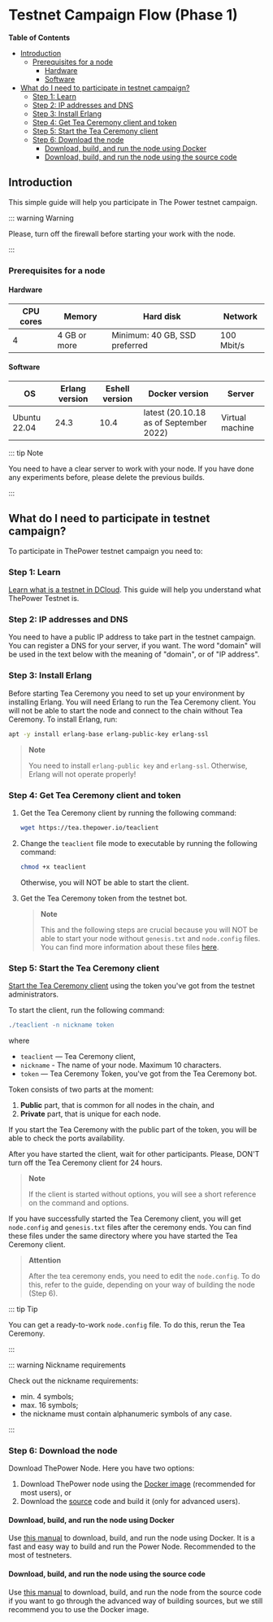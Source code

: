 # Testnet Campaign Flow (Phase 1)

<!-- START doctoc generated TOC please keep comment here to allow auto update -->
<!-- DON'T EDIT THIS SECTION, INSTEAD RE-RUN doctoc TO UPDATE -->
**Table of Contents**

- [Introduction](#introduction)
  - [Prerequisites for a node](#prerequisites-for-a-node)
    - [Hardware](#hardware)
    - [Software](#software)
- [What do I need to participate in testnet campaign?](#what-do-i-need-to-participate-in-testnet-campaign)
  - [Step 1: Learn](#step-1-learn)
  - [Step 2: IP addresses and DNS](#step-2-ip-addresses-and-dns)
  - [Step 3: Install Erlang](#step-3-install-erlang)
  - [Step 4: Get Tea Ceremony client and token](#step-4-get-tea-ceremony-client-and-token)
  - [Step 5: Start the Tea Ceremony client](#step-5-start-the-tea-ceremony-client)
  - [Step 6: Download the node](#step-6-download-the-node)
    - [Download, build, and run the node using Docker](#download-build-and-run-the-node-using-docker)
    - [Download, build, and run the node using the source code](#download-build-and-run-the-node-using-the-source-code)

<!-- END doctoc generated TOC please keep comment here to allow auto update -->


## Introduction

This simple guide will help you participate in The Power testnet campaign.

::: warning Warning

Please, turn off the firewall before starting your work with the node.

:::

### Prerequisites for a node

#### Hardware

| CPU cores | Memory       | Hard disk                     | Network    |
|-----------|--------------|-------------------------------|------------|
| 4         | 4 GB or more | Minimum: 40 GB, SSD preferred | 100 Mbit/s |

#### Software

| OS           | Erlang version | Eshell version | Docker version                         | Server          |
|--------------|----------------|----------------|----------------------------------------|-----------------|
| Ubuntu 22.04 | 24.3           | 10.4           | latest (20.10.18 as of September 2022) | Virtual machine |

::: tip Note

You need to have a clear server to work with your node. If you have done any experiments before, please delete the previous builds.

:::

## What do I need to participate in testnet campaign?

To participate in ThePower testnet campaign you need to:

### Step 1: Learn

[Learn what is a testnet in DCloud](../../Maintain/01-testnets-intro.md). This guide will help you understand what ThePower Testnet is.

### Step 2: IP addresses and DNS

You need to have a public IP address to take part in the testnet campaign. You can register a DNS for your server, if you want. The word "domain" will be used in the text below with the meaning of "domain", or of "IP address".

### Step 3: Install Erlang

Before starting Tea Ceremony you need to set up your environment by installing Erlang. You will need Erlang to run the Tea Ceremony client. You will not be able to start the node and connect to the chain without Tea Ceremony. To install Erlang, run:

   ```bash
   apt -y install erlang-base erlang-public-key erlang-ssl
   ```

> **Note**
>
> You need to install `erlang-public key` and `erlang-ssl`. Otherwise, Erlang will not operate properly!

### Step 4: Get Tea Ceremony client and token

1. Get the Tea Ceremony client by running the following command:

   ```bash
   wget https://tea.thepower.io/teaclient
   ```

2. Change the `teaclient` file mode to executable by running the following command:

   ```bash
   chmod +x teaclient
   ```

   Otherwise, you will NOT be able to start the client.

3. Get the Tea Ceremony token from the testnet bot.

   > **Note**
   >
   > This and the following steps are crucial because you will NOT be able to start your node without `genesis.txt` and `node.config` files. You can find more information about these files [here](https://doc.thepower.io/docs/Maintain/build-and-start-a-node/tpNodeConfiguration).

### Step 5: Start the Tea Ceremony client

[Start the Tea Ceremony client](https://doc.thepower.io/docs/Maintain/get-and-start-tea-ceremony-client/#start-the-tea-ceremony-client) using the token you've got from the testnet administrators.

To start the client, run the following command:

```erlang
./teaclient -n nickname token
```

where

- `teaclient` — Tea Ceremony client,
- `nickname` - The name of your node. Maximum 10 characters.
- `token` — Tea Ceremony Token, you've got from the Tea Ceremony bot.

Token consists of two parts at the moment:

1. **Public** part, that is common for all nodes in the chain, and
2. **Private** part, that is unique for each node.

If you start the Tea Ceremony with the public part of the token, you will be able to check the ports availability.

After you have started the client, wait for other participants. Please, DON'T turn off the Tea Ceremony client for 24 hours.

> **Note**
>
> If the client is started without options, you will see a short reference on the command and options.

If you have successfully started the Tea Ceremony client, you will get `node.config` and `genesis.txt` files after the ceremony ends. You can find these files under the same directory where you have started the Tea Ceremony client.

> **Attention**
>
> After the tea ceremony ends, you need to edit the `node.config`. To do this, refer to the guide, depending on your way of building the node (Step 6). 

::: tip Tip

You can get a ready-to-work `node.config` file. To do this, rerun the Tea Ceremony.

:::

::: warning Nickname requirements

Check out the nickname requirements:

- min. 4 symbols;
- max. 16 symbols;
- the nickname must contain alphanumeric symbols of any case.

:::

### Step 6: Download the node

Download ThePower Node. Here you have two options:

1. Download ThePower node using the [Docker image](https://hub.docker.com/r/thepowerio/tpnode) (recommended for most users), or
2. Download the [source](../../Maintain/build-and-start-a-node/06-startingTpNode_source.md#downloading-and-building-the-node) code and build it (only for advanced users).

#### Download, build, and run the node using Docker

Use [this manual](./02-download-build-run-docker.md) to download, build, and run the node using Docker. It is a fast and easy way to build and run the Power Node. Recommended to the most of testneters.

#### Download, build, and run the node using the source code

Use [this manual](./03-download-build-run-source.md) to download, build, and run the node from the source code if you want to go through the advanced way of building sources, but we still recommend you to use the Docker image.